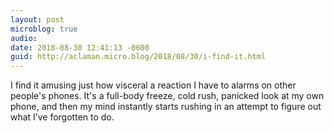 ```yaml
---
layout: post
microblog: true
audio: 
date: 2018-08-30 12:41:13 -0600
guid: http://aclaman.micro.blog/2018/08/30/i-find-it.html
---
```

I find it amusing just how visceral a reaction I have to alarms on other people's phones. It's a full-body freeze, cold rush, panicked look at my own phone, and then my mind instantly starts rushing in an attempt to figure out what I’ve forgotten to do.
